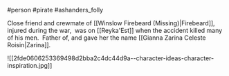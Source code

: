#person #pirate #ashanders_folly

Close friend and crewmate of [[Winslow Firebeard (Missing)|Firebeard]], injured during the war,  was on [[Reyka'Est]] when the accident killed many of his men.  Father of, and gave her the name [[Gianna Zarina Celeste Roisin|Zarina]].

![[2fde0606253369498d2bba2c4dc44d9a--character-ideas-character-inspiration.jpg]]

